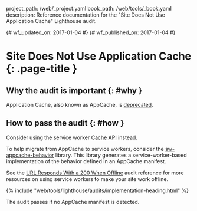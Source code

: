 project_path: /web/_project.yaml
book_path: /web/tools/_book.yaml
description: Reference documentation for the "Site Does Not Use Application Cache" Lighthouse audit.

{# wf_updated_on: 2017-01-04 #}
{# wf_published_on: 2017-01-04 #}

# Site Does Not Use Application Cache  {: .page-title }

## Why the audit is important {: #why }

Application Cache, also known as AppCache, is [deprecated][deprecated].

[deprecated]: https://html.spec.whatwg.org/multipage/browsers.html#offline

## How to pass the audit {: #how }

Consider using the service worker [Cache API][API] instead.

To help migrate from AppCache to service workers, consider the
[sw-appcache-behavior][sw-appcache-behavior] library. This library generates a
service-worker-based implementation of the behavior defined in an AppCache
manifest.

See the [URL Responds With a 200 When Offline](http-200-when-offline) audit
reference for more resources on using service workers to make your site work
offline.

[API]: https://developer.mozilla.org/en-US/docs/Web/API/Cache

[sw-appcache-behavior]: https://github.com/GoogleChrome/sw-helpers/blob/master/packages/sw-appcache-behavior

{% include "web/tools/lighthouse/audits/implementation-heading.html" %}

The audit passes if no AppCache manifest is detected.

